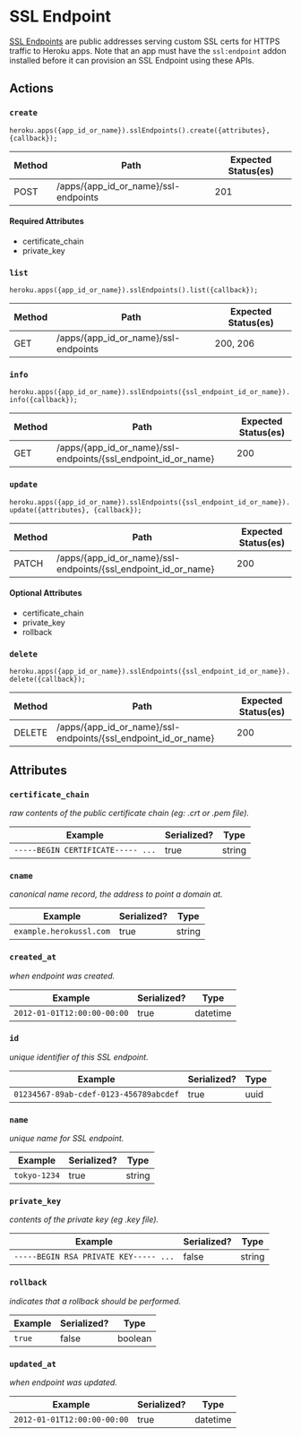 # SSL Endpoint

[SSL Endpoints](https://devcenter.heroku.com/articles/ssl-endpoint) are public addresses serving custom SSL certs for HTTPS traffic to Heroku apps. Note that an app must have the `ssl:endpoint` addon installed before it can provision an SSL Endpoint using these APIs.

## Actions

### `create`

`heroku.apps({app_id_or_name}).sslEndpoints().create({attributes}, {callback});`

Method | Path | Expected Status(es)
--- | --- | ---
POST | /apps/{app_id_or_name}/ssl-endpoints | 201


#### Required Attributes

- certificate_chain
- private_key

### `list`

`heroku.apps({app_id_or_name}).sslEndpoints().list({callback});`

Method | Path | Expected Status(es)
--- | --- | ---
GET | /apps/{app_id_or_name}/ssl-endpoints | 200, 206

### `info`

`heroku.apps({app_id_or_name}).sslEndpoints({ssl_endpoint_id_or_name}).info({callback});`

Method | Path | Expected Status(es)
--- | --- | ---
GET | /apps/{app_id_or_name}/ssl-endpoints/{ssl_endpoint_id_or_name} | 200

### `update`

`heroku.apps({app_id_or_name}).sslEndpoints({ssl_endpoint_id_or_name}).update({attributes}, {callback});`

Method | Path | Expected Status(es)
--- | --- | ---
PATCH | /apps/{app_id_or_name}/ssl-endpoints/{ssl_endpoint_id_or_name} | 200

#### Optional Attributes

- certificate_chain
- private_key
- rollback


### `delete`

`heroku.apps({app_id_or_name}).sslEndpoints({ssl_endpoint_id_or_name}).delete({callback});`

Method | Path | Expected Status(es)
--- | --- | ---
DELETE | /apps/{app_id_or_name}/ssl-endpoints/{ssl_endpoint_id_or_name} | 200

## Attributes

### `certificate_chain`

*raw contents of the public certificate chain (eg: .crt or .pem file).*

Example | Serialized? | Type
--- | --- | ---
`-----BEGIN CERTIFICATE----- ...` | true | string

### `cname`

*canonical name record, the address to point a domain at.*

Example | Serialized? | Type
--- | --- | ---
`example.herokussl.com` | true | string

### `created_at`

*when endpoint was created.*

Example | Serialized? | Type
--- | --- | ---
`2012-01-01T12:00:00-00:00` | true | datetime

### `id`

*unique identifier of this SSL endpoint.*

Example | Serialized? | Type
--- | --- | ---
`01234567-89ab-cdef-0123-456789abcdef` | true | uuid

### `name`

*unique name for SSL endpoint.*

Example | Serialized? | Type
--- | --- | ---
`tokyo-1234` | true | string

### `private_key`

*contents of the private key (eg .key file).*

Example | Serialized? | Type
--- | --- | ---
`-----BEGIN RSA PRIVATE KEY----- ...` | false | string

### `rollback`

*indicates that a rollback should be performed.*

Example | Serialized? | Type
--- | --- | ---
`true` | false | boolean

### `updated_at`

*when endpoint was updated.*

Example | Serialized? | Type
--- | --- | ---
`2012-01-01T12:00:00-00:00` | true | datetime

